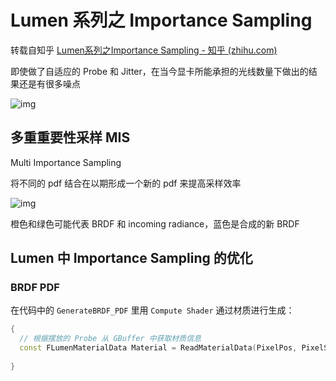 # Lumen 系列之 Importance Sampling

转载自知乎 [Lumen系列之Importance Sampling - 知乎 (zhihu.com)](https://zhuanlan.zhihu.com/p/713507304)





即使做了自适应的 Probe 和 Jitter，在当今显卡所能承担的光线数量下做出的结果还是有很多噪点

![img](https://icewalnut-img.oss-cn-shanghai.aliyuncs.com/202408090936877.webp)





## 多重重要性采样 MIS

Multi Importance Sampling

将不同的 pdf 结合在以期形成一个新的 pdf 来提高采样效率

![img](https://icewalnut-img.oss-cn-shanghai.aliyuncs.com/202408090933275.webp)

橙色和绿色可能代表 BRDF 和 incoming radiance，蓝色是合成的新 BRDF



## Lumen 中 Importance Sampling 的优化

### BRDF PDF

在代码中的 `GenerateBRDF_PDF` 里用 `Compute Shader` 通过材质进行生成：

```c++
{
  // 根据摆放的 Probe 从 GBuffer 中获取材质信息
  const FLumenMaterialData Material = ReadMaterialData(PixelPos, PixelScreenUV);
  
}
```



